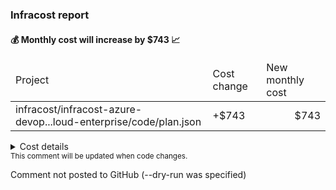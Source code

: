 
<h3>Infracost report</h3>
<h4>💰 Monthly cost will increase by $743 📈</h4>
<table>
  <thead>
    <td>Project</td>
    <td>Cost change</td>
    <td>New monthly cost</td>
  </thead>
  <tbody>
    <tr>
      <td>infracost/infracost-azure-devop...loud-enterprise/code/plan.json</td>
      <td>+$743</td>
      <td align="right">$743</td>
    </tr>
  </tbody>
</table>
<details>
<summary>Cost details</summary>

```
──────────────────────────────────
Project: infracost/infracost-azure-devops/examples/plan-json/terraform-cloud-enterprise/code/plan.json

+ aws_instance.web_app
  +$743

    + Instance usage (Linux/UNIX, on-demand, m5.4xlarge)
      +$561

    + root_block_device
    
        + Storage (general purpose SSD, gp2)
          +$5

    + ebs_block_device[0]
    
        + Storage (provisioned IOPS SSD, io1)
          +$125
    
        + Provisioned IOPS
          +$52

+ aws_lambda_function.hello_world
  Monthly cost depends on usage

    + Requests
      Monthly cost depends on usage
        +$0.20 per 1M requests

    + Ephemeral storage
      Monthly cost depends on usage
        +$0.0000000309 per GB-seconds

    + Duration (first 6B)
      Monthly cost depends on usage
        +$0.0000166667 per GB-seconds

Monthly cost change for infracost/infracost-azure-devops/examples/plan-json/terraform-cloud-enterprise/code/plan.json
Amount:  +$743 ($0.00 → $743)

──────────────────────────────────
Key: ~ changed, + added, - removed

2 cloud resources were detected:
∙ 2 were estimated, all of which include usage-based costs, see https://infracost.io/usage-file

Infracost estimate: Monthly cost will increase by $743 ↑
┏━━━━━━━━━━━━━━━━━━━━━━━━━━━━━━━━━━━━━━━━━━━━━━━━━━━━━━━━━━━━━━━━━━┳━━━━━━━━━━━━━┳━━━━━━━━━━━━━━━━━━┓
┃ Project                                                          ┃ Cost change ┃ New monthly cost ┃
┣━━━━━━━━━━━━━━━━━━━━━━━━━━━━━━━━━━━━━━━━━━━━━━━━━━━━━━━━━━━━━━━━━━╋━━━━━━━━━━━━━╋━━━━━━━━━━━━━━━━━━┫
┃ infracost/infracost-azure-devop...loud-enterprise/code/plan.json ┃       +$743 ┃ $743             ┃
┗━━━━━━━━━━━━━━━━━━━━━━━━━━━━━━━━━━━━━━━━━━━━━━━━━━━━━━━━━━━━━━━━━━┻━━━━━━━━━━━━━┻━━━━━━━━━━━━━━━━━━┛
```
</details>
<sub>This comment will be updated when code changes.
</sub>

Comment not posted to GitHub (--dry-run was specified)
